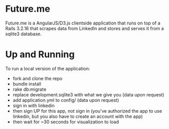 Future.me
=========

Future.me is a AngularJS/D3.js clientside application that runs on top of a Rails 3.2.16 that scrapes data from LinkedIn and stores and serves it from a sqlite3 database.

Up and Running
==============

To run a local version of the application:

- fork and clone the repo
- bundle install
- rake db:migrate
- replace development.sqlite3 with what we give you (data upon request)
- add application.yml to config/ (data upon request)
- sign in with linkedin
- then sign UP for this app, not sign in (you've authorized the app to use linkedin, but you also have to create an account with the app)
- then wait for ~30 seconds for visualization to load

